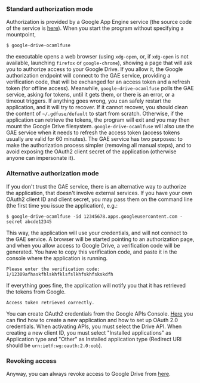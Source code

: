 ### Standard authorization mode

Authorization is provided by a Google App Engine service (the source code of
the service is [here](https://github.com/astrada/gd-ocaml-auth)). When you
start the program without specifying a mountpoint,

    $ google-drive-ocamlfuse

the executable opens a web browser (using `xdg-open`, or, if `xdg-open` is not
available, launching `firefox` or `google-chrome`), showing a page that will
ask you to authorize access to your Google Drive. If you allow it, the Google
authorization endpoint will connect to the GAE service, providing a
verification code, that will be exchanged for an access token and a refresh
token (for offline access). Meanwhile, `google-drive-ocamlfuse` polls the GAE
service, asking for tokens, until it gets them, or there is an error, or a
timeout triggers. If anything goes wrong, you can safely restart the
application, and it will try to recover. If it cannot recover, you should
clean the content of `~/.gdfuse/default` to start from scratch. Otherwise, if
the application can retrieve the tokens, the program will exit and you may
then mount the Google Drive filesystem. `google-drive-ocamlfuse` will also use
the GAE service when it needs to refresh the access token (access tokens
usually are valid for 60 minutes). The GAE service has two purposes: to make
the authorization process simpler (removing all manual steps), and to avoid
exposing the OAuth2 client secret of the application (otherwise anyone can
impersonate it).

### Alternative authorization mode

If you don't trust the GAE service, there is an alternative way to authorize
the application, that doesn't involve external services. If you have your own
OAuth2 client ID and client secret, you may pass them on the command line (the
first time you issue the application), e.g.:

    $ google-drive-ocamlfuse -id 12345678.apps.googleusercontent.com -secret abcde12345

This way, the application will use your credentials, and will not connect to
the GAE service. A browser will be started pointing to an authorization page,
and when you allow access to Google Drive, a verification code will be
generated. You have to copy this verification code, and paste it in the
console where the application is running.

    Please enter the verification code: 1/12309afhaskfhlskhfklsfslkhfskhfskskdfh

If everything goes fine, the application will notify you that it has retrieved
the tokens from Google.

    Access token retrieved correctly.

You can create OAuth2 credentials from the Google APIs Console.
[Here](https://developers.google.com/console/help/#creatingdeletingprojects)
you can find how to create a new application and how to set up OAuth 2.0
credentials. When activating APIs, you must select the Drive API. When creating a new client ID, you must select "Installed applications"
as Application type and "Other" as Installed application type
(Redirect URI should be `urn:ietf:wg:oauth:2.0:oob`).

### Revoking access

Anyway, you can always revoke access to Google Drive from
[here](https://accounts.google.com/b/0/IssuedAuthSubTokens).

